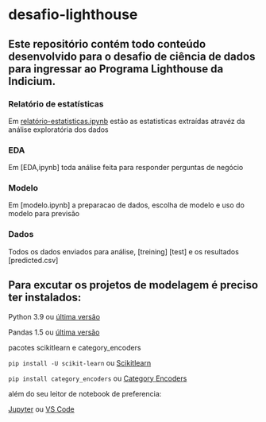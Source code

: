 # desafio-lighthouse

## Este repositório contém todo conteúdo desenvolvido para o desafio de ciência de dados para ingressar ao Programa Lighthouse da Indicium.
### Relatório de estatísticas
  Em [relatório-estatisticas.ipynb]('relatório-estatisticas.ipynb') estão as estatisticas extraídas atravéz da análise exploratória dos dados
### EDA
  Em [EDA,ipynb] toda análise feita para responder perguntas de negócio
### Modelo
  Em [modelo.ipynb] a preparacao de dados, escolha de modelo e uso do modelo para previsão
### Dados
  Todos os dados enviados para análise, [treining] [test] e os resultados [predicted.csv]

## Para excutar os projetos de modelagem é preciso ter instalados:

Python 3.9 ou [última versão](https://www.python.org/downloads/)

Pandas 1.5 ou [última versão](https://pandas.pydata.org/getting_started.html)

pacotes scikitlearn e category_encoders
  
  ```pip install -U scikit-learn``` 
  ou [Scikitlearn](https://scikit-learn.org/stable/install.html)

  ```pip install category_encoders```
  ou [Category Encoders](https://contrib.scikit-learn.org/category_encoders/)

além do seu leitor de notebook de preferencia:

[Jupyter](https://jupyter.org/)
ou
[VS Code](https://code.visualstudio.com/download)

